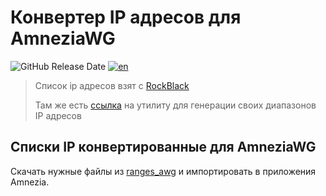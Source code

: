 # Конвертер IP адресов для AmneziaWG

![GitHub Release Date](https://img.shields.io/github/release-date/bruch-alex/awg-ip-converter?label=%D0%9F%D0%BE%D1%81%D0%BB%D0%B5%D0%B4%D0%BD%D0%B8%D0%B9%20%D1%80%D0%B5%D0%BB%D0%B8%D0%B7)
[![en](https://img.shields.io/badge/lang-english-blue)](README-en.md)


> Список ip адресов взят с [RockBlack](https://rockblack.su/vpn/dopolnitelno/diapazon-ip-adresov)
>
> Там же есть [ссылка](https://github.com/Ground-Zerro/DomainMapper) на утилиту для генерации своих диапазонов IP адресов

## Списки IP конвертированные для AmneziaWG

Скачать нужные файлы из [ranges_awg](/ranges_awg/) и импортировать в приложения Amnezia.